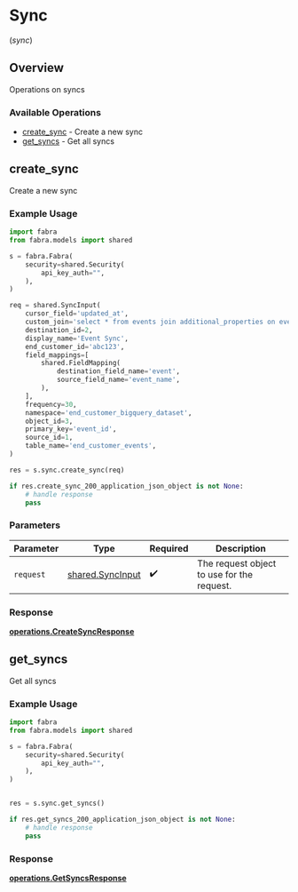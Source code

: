 # Sync
(*sync*)

## Overview

Operations on syncs

### Available Operations

* [create_sync](#create_sync) - Create a new sync
* [get_syncs](#get_syncs) - Get all syncs

## create_sync

Create a new sync

### Example Usage

```python
import fabra
from fabra.models import shared

s = fabra.Fabra(
    security=shared.Security(
        api_key_auth="",
    ),
)

req = shared.SyncInput(
    cursor_field='updated_at',
    custom_join='select * from events join additional_properties on events.id = additional_properties.event_id;',
    destination_id=2,
    display_name='Event Sync',
    end_customer_id='abc123',
    field_mappings=[
        shared.FieldMapping(
            destination_field_name='event',
            source_field_name='event_name',
        ),
    ],
    frequency=30,
    namespace='end_customer_bigquery_dataset',
    object_id=3,
    primary_key='event_id',
    source_id=1,
    table_name='end_customer_events',
)

res = s.sync.create_sync(req)

if res.create_sync_200_application_json_object is not None:
    # handle response
    pass
```

### Parameters

| Parameter                                            | Type                                                 | Required                                             | Description                                          |
| ---------------------------------------------------- | ---------------------------------------------------- | ---------------------------------------------------- | ---------------------------------------------------- |
| `request`                                            | [shared.SyncInput](../../models/shared/syncinput.md) | :heavy_check_mark:                                   | The request object to use for the request.           |


### Response

**[operations.CreateSyncResponse](../../models/operations/createsyncresponse.md)**


## get_syncs

Get all syncs

### Example Usage

```python
import fabra
from fabra.models import shared

s = fabra.Fabra(
    security=shared.Security(
        api_key_auth="",
    ),
)


res = s.sync.get_syncs()

if res.get_syncs_200_application_json_object is not None:
    # handle response
    pass
```


### Response

**[operations.GetSyncsResponse](../../models/operations/getsyncsresponse.md)**

